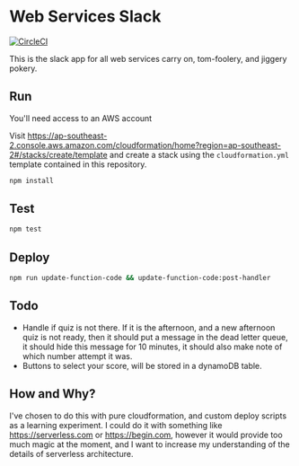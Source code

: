 # Web Services Slack
[![CircleCI](https://circleci.com/gh/michael-lowe-nz/stuff-slack-with-quiz.svg?style=svg)](https://circleci.com/gh/michael-lowe-nz/stuff-slack-with-quiz)

This is the slack app for all web services carry on, tom-foolery, and jiggery pokery.

## Run

You'll need access to an AWS account

Visit https://ap-southeast-2.console.aws.amazon.com/cloudformation/home?region=ap-southeast-2#/stacks/create/template and create a stack using the `cloudformation.yml` template contained in this repository.

```bash
npm install
```

## Test

```bash
npm test
```

## Deploy

```bash
npm run update-function-code && update-function-code:post-handler
```

## Todo

* Handle if quiz is not there. If it is the afternoon, and a new afternoon quiz is not ready, then it should put a message in the dead letter queue, it should hide this message for 10 minutes, it should also make note of which number attempt it was.
* Buttons to select your score, will be stored in a dynamoDB table.

## How and Why?

I've chosen to do this with pure cloudformation, and custom deploy scripts as a learning experiment.
I could do it with something like https://serverless.com or https://begin.com, however it would provide too much magic at the moment, and I want to increase my understanding of the details of serverless architecture.